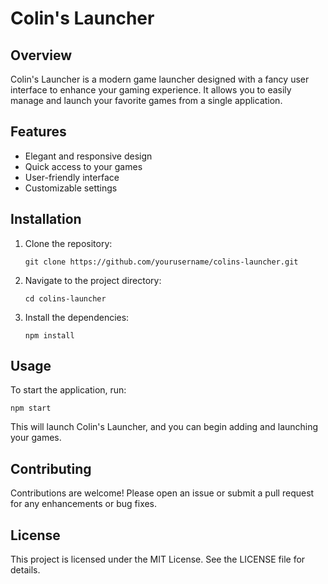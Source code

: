 # Colin's Launcher

## Overview
Colin's Launcher is a modern game launcher designed with a fancy user interface to enhance your gaming experience. It allows you to easily manage and launch your favorite games from a single application.

## Features
- Elegant and responsive design
- Quick access to your games
- User-friendly interface
- Customizable settings

## Installation
1. Clone the repository:
   ```
   git clone https://github.com/yourusername/colins-launcher.git
   ```
2. Navigate to the project directory:
   ```
   cd colins-launcher
   ```
3. Install the dependencies:
   ```
   npm install
   ```

## Usage
To start the application, run:
```
npm start
```
This will launch Colin's Launcher, and you can begin adding and launching your games.

## Contributing
Contributions are welcome! Please open an issue or submit a pull request for any enhancements or bug fixes.

## License
This project is licensed under the MIT License. See the LICENSE file for details.
